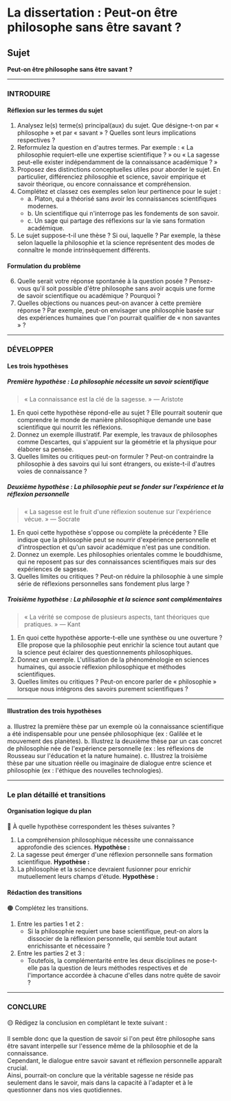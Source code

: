 # La dissertation : Peut-on être philosophe sans être savant ?

## Sujet
**Peut-on être philosophe sans être savant ?**

---

### INTRODUIRE

#### Réflexion sur les termes du sujet

1. Analysez le(s) terme(s) principal(aux) du sujet. Que désigne-t-on par « philosophe » et par « savant » ? Quelles sont leurs implications respectives ?
2. Reformulez la question en d'autres termes. Par exemple : « La philosophie requiert-elle une expertise scientifique ? » ou « La sagesse peut-elle exister indépendamment de la connaissance académique ? »
3. Proposez des distinctions conceptuelles utiles pour aborder le sujet. En particulier, différenciez philosophie et science, savoir empirique et savoir théorique, ou encore connaissance et compréhension.
4. Complétez et classez ces exemples selon leur pertinence pour le sujet :
   - a. Platon, qui a théorisé sans avoir les connaissances scientifiques modernes.
   - b. Un scientifique qui n'interroge pas les fondements de son savoir.
   - c. Un sage qui partage des réflexions sur la vie sans formation académique.
5. Le sujet suppose-t-il une thèse ? Si oui, laquelle ? Par exemple, la thèse selon laquelle la philosophie et la science représentent des modes de connaître le monde intrinsèquement différents.

#### Formulation du problème

6. Quelle serait votre réponse spontanée à la question posée ? Pensez-vous qu'il soit possible d'être philosophe sans avoir acquis une forme de savoir scientifique ou académique ? Pourquoi ?
7. Quelles objections ou nuances peut-on avancer à cette première réponse ? Par exemple, peut-on envisager une philosophie basée sur des expériences humaines que l'on pourrait qualifier de « non savantes » ?

---

### DÉVELOPPER

#### Les trois hypothèses

##### Première hypothèse : La philosophie nécessite un savoir scientifique

> « La connaissance est la clé de la sagesse. » — Aristote

1. En quoi cette hypothèse répond-elle au sujet ? Elle pourrait soutenir que comprendre le monde de manière philosophique demande une base scientifique qui nourrit les réflexions.
2. Donnez un exemple illustratif. Par exemple, les travaux de philosophes comme Descartes, qui s'appuient sur la géométrie et la physique pour élaborer sa pensée.
3. Quelles limites ou critiques peut-on formuler ? Peut-on contraindre la philosophie à des savoirs qui lui sont étrangers, ou existe-t-il d'autres voies de connaissance ?

##### Deuxième hypothèse : La philosophie peut se fonder sur l’expérience et la réflexion personnelle

> « La sagesse est le fruit d'une réflexion soutenue sur l'expérience vécue. » — Socrate

1. En quoi cette hypothèse s'oppose ou complète la précédente ? Elle indique que la philosophie peut se nourrir d'expérience personnelle et d'introspection et qu'un savoir académique n'est pas une condition.
2. Donnez un exemple. Les philosophies orientales comme le bouddhisme, qui ne reposent pas sur des connaissances scientifiques mais sur des expériences de sagesse.
3. Quelles limites ou critiques ? Peut-on réduire la philosophie à une simple série de réflexions personnelles sans fondement plus large ?

##### Troisième hypothèse : La philosophie et la science sont complémentaires

> « La vérité se compose de plusieurs aspects, tant théoriques que pratiques. » — Kant

1. En quoi cette hypothèse apporte-t-elle une synthèse ou une ouverture ? Elle propose que la philosophie peut enrichir la science tout autant que la science peut éclairer des questionnements philosophiques.
2. Donnez un exemple. L'utilisation de la phénoménologie en sciences humaines, qui associe réflexion philosophique et méthodes scientifiques.
3. Quelles limites ou critiques ? Peut-on encore parler de « philosophie » lorsque nous intégrons des savoirs purement scientifiques ?

---

#### Illustration des trois hypothèses

a. Illustrez la première thèse par un exemple où la connaissance scientifique a été indispensable pour une pensée philosophique (ex : Galilée et le mouvement des planètes).
b. Illustrez la deuxième thèse par un cas concret de philosophie née de l'expérience personnelle (ex : les réflexions de Rousseau sur l'éducation et la nature humaine).
c. Illustrez la troisième thèse par une situation réelle ou imaginaire de dialogue entre science et philosophie (ex : l'éthique des nouvelles technologies).

---

### Le plan détaillé et transitions

#### Organisation logique du plan

🔴 À quelle hypothèse correspondent les thèses suivantes ?

1. La compréhension philosophique nécessite une connaissance approfondie des sciences. **Hypothèse :**
2. La sagesse peut émerger d'une réflexion personnelle sans formation scientifique. **Hypothèse :**
3. La philosophie et la science devraient fusionner pour enrichir mutuellement leurs champs d'étude. **Hypothèse :**

#### Rédaction des transitions

🟠 Complétez les transitions.

1. Entre les parties 1 et 2 :  
   - Si la philosophie requiert une base scientifique, peut-on alors la dissocier de la réflexion personnelle, qui semble tout autant enrichissante et nécessaire ?
2. Entre les parties 2 et 3 :  
   - Toutefois, la complémentarité entre les deux disciplines ne pose-t-elle pas la question de leurs méthodes respectives et de l'importance accordée à chacune d'elles dans notre quête de savoir ?

---

### CONCLURE

🟡 Rédigez la conclusion en complétant le texte suivant :

Il semble donc que la question de savoir si l'on peut être philosophe sans être savant interpelle sur l'essence même de la philosophie et de la connaissance.  
Cependant, le dialogue entre savoir savant et réflexion personnelle apparaît crucial.  
Ainsi, pourrait-on conclure que la véritable sagesse ne réside pas seulement dans le savoir, mais dans la capacité à l'adapter et à le questionner dans nos vies quotidiennes.